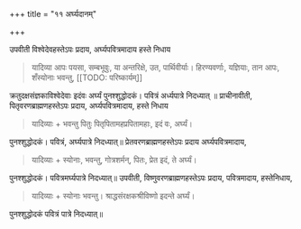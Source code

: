 +++
title = "११ अर्घ्यदानम्"

+++

उपवीती विश्वेदेवहस्तेऽपः प्रदाय, अर्घ्यपवित्रमादाय हस्ते निधाय 

> यादिव्या आपः पयसा, सम्बभूवुः, या अन्तरिक्षे, उत, पार्थिवीर्याः। हिरण्यवर्णाः, यज्ञियाः, तान आपः, शँस्योनाः भवन्तु, 
[[TODO: परिष्कार्यम्]]

क्रतुदक्षसंज्ञकाविश्वेदेवाः इदंवः अर्घ्यं पुनश्शुद्धोदकं। पवित्रं अर्ध्यपात्रे निदध्यात् ॥ प्राचीनावीती, पितृवरणब्राह्मणहस्तेऽपः प्रदाय, अर्घ्यपवित्रमादाय, हस्ते निधाय 

> यादिव्याः + भवन्तु पितुः पितृपितामहप्रपितामहाः, इदं वः, अर्घ्यं। 

पुनश्शुद्धोदकं। पवित्रं, अर्घ्यपात्रे निदध्यात्॥ प्रेतवरणब्राह्मणहस्तेऽपः प्रदाय अर्घ्यपवित्रमादाय, 

> यादिव्याः + स्योनाः, भवन्तु, गोत्रशर्मन्, पितः, प्रेत इदं, ते अर्घ्यं। 

पुनश्शुद्धोदकं। पवित्रमर्घ्यपात्रे निदध्यात्॥ उपवीती, विष्णुवरणब्राह्मणहस्तेऽपः प्रदाय, पवित्रमादाय, हस्तेनिधाय, 

> यादिव्याः + स्योनाः भवन्तु। श्राद्धसंरक्षकश्रीविष्णो इदन्ते अर्घ्यं। 

पुनश्शुद्धोदकं पवित्रं पात्रे निदध्यात्॥